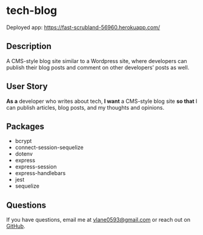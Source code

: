 # tech-blog
Deployed app: https://fast-scrubland-56960.herokuapp.com/

## Description
A CMS-style blog site similar to a Wordpress site, where developers can publish their blog posts and comment on other developers’ posts as well.

## User Story
**As a** developer who writes about tech, **I want** a CMS-style blog site **so that** I can publish articles, blog posts, and my thoughts and opinions.

## Packages
- bcrypt
- connect-session-sequelize
- dotenv
- express
- express-session
- express-handlebars
- jest
- sequelize

## Questions
If you have questions, email me at [vlane0593@gmail.com](mailto:vlane0593@gmail.com) or reach out on [GitHub](https://www.github.com/vanessalane).
